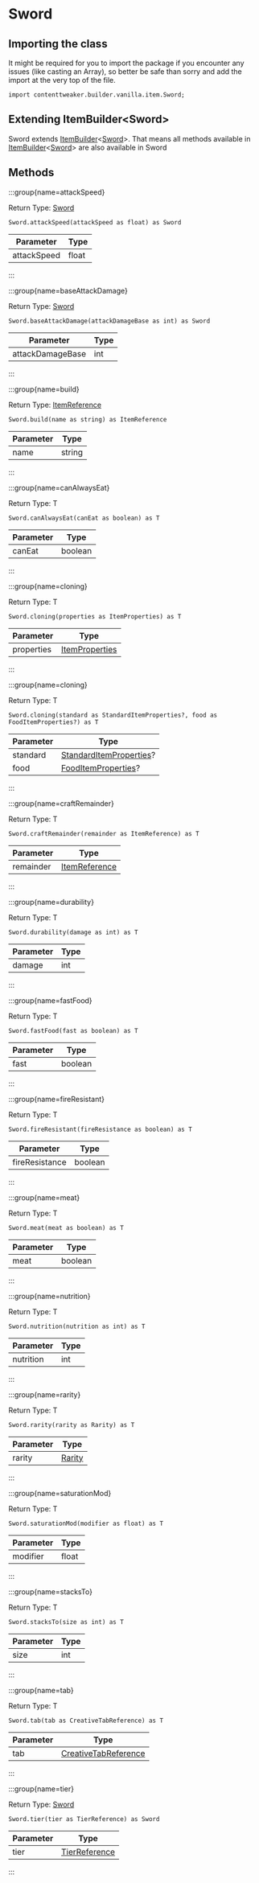 # Sword

## Importing the class

It might be required for you to import the package if you encounter any issues (like casting an Array), so better be safe than sorry and add the import at the very top of the file.
```zenscript
import contenttweaker.builder.vanilla.item.Sword;
```


## Extending ItemBuilder&lt;Sword&gt;

Sword extends [ItemBuilder](/mods/contenttweaker/builder/vanilla/item/ItemBuilder)&lt;[Sword](/mods/contenttweaker/builder/vanilla/item/Sword)&gt;. That means all methods available in [ItemBuilder](/mods/contenttweaker/builder/vanilla/item/ItemBuilder)&lt;[Sword](/mods/contenttweaker/builder/vanilla/item/Sword)&gt; are also available in Sword

## Methods

:::group{name=attackSpeed}

Return Type: [Sword](/mods/contenttweaker/builder/vanilla/item/Sword)

```zenscript
Sword.attackSpeed(attackSpeed as float) as Sword
```

|  Parameter  | Type  |
|-------------|-------|
| attackSpeed | float |


:::

:::group{name=baseAttackDamage}

Return Type: [Sword](/mods/contenttweaker/builder/vanilla/item/Sword)

```zenscript
Sword.baseAttackDamage(attackDamageBase as int) as Sword
```

|    Parameter     | Type |
|------------------|------|
| attackDamageBase | int  |


:::

:::group{name=build}

Return Type: [ItemReference](/mods/contenttweaker/object/vanilla/ItemReference)

```zenscript
Sword.build(name as string) as ItemReference
```

| Parameter |  Type  |
|-----------|--------|
| name      | string |


:::

:::group{name=canAlwaysEat}

Return Type: T

```zenscript
Sword.canAlwaysEat(canEat as boolean) as T
```

| Parameter |  Type   |
|-----------|---------|
| canEat    | boolean |


:::

:::group{name=cloning}

Return Type: T

```zenscript
Sword.cloning(properties as ItemProperties) as T
```

| Parameter  |                                     Type                                      |
|------------|-------------------------------------------------------------------------------|
| properties | [ItemProperties](/mods/contenttweaker/object/vanilla/property/ItemProperties) |


:::

:::group{name=cloning}

Return Type: T

```zenscript
Sword.cloning(standard as StandardItemProperties?, food as FoodItemProperties?) as T
```

| Parameter |                                              Type                                              |
|-----------|------------------------------------------------------------------------------------------------|
| standard  | [StandardItemProperties](/mods/contenttweaker/object/vanilla/property/StandardItemProperties)? |
| food      | [FoodItemProperties](/mods/contenttweaker/object/vanilla/property/FoodItemProperties)?         |


:::

:::group{name=craftRemainder}

Return Type: T

```zenscript
Sword.craftRemainder(remainder as ItemReference) as T
```

| Parameter |                                Type                                |
|-----------|--------------------------------------------------------------------|
| remainder | [ItemReference](/mods/contenttweaker/object/vanilla/ItemReference) |


:::

:::group{name=durability}

Return Type: T

```zenscript
Sword.durability(damage as int) as T
```

| Parameter | Type |
|-----------|------|
| damage    | int  |


:::

:::group{name=fastFood}

Return Type: T

```zenscript
Sword.fastFood(fast as boolean) as T
```

| Parameter |  Type   |
|-----------|---------|
| fast      | boolean |


:::

:::group{name=fireResistant}

Return Type: T

```zenscript
Sword.fireResistant(fireResistance as boolean) as T
```

|   Parameter    |  Type   |
|----------------|---------|
| fireResistance | boolean |


:::

:::group{name=meat}

Return Type: T

```zenscript
Sword.meat(meat as boolean) as T
```

| Parameter |  Type   |
|-----------|---------|
| meat      | boolean |


:::

:::group{name=nutrition}

Return Type: T

```zenscript
Sword.nutrition(nutrition as int) as T
```

| Parameter | Type |
|-----------|------|
| nutrition | int  |


:::

:::group{name=rarity}

Return Type: T

```zenscript
Sword.rarity(rarity as Rarity) as T
```

| Parameter |                    Type                     |
|-----------|---------------------------------------------|
| rarity    | [Rarity](/vanilla/api/item/property/Rarity) |


:::

:::group{name=saturationMod}

Return Type: T

```zenscript
Sword.saturationMod(modifier as float) as T
```

| Parameter | Type  |
|-----------|-------|
| modifier  | float |


:::

:::group{name=stacksTo}

Return Type: T

```zenscript
Sword.stacksTo(size as int) as T
```

| Parameter | Type |
|-----------|------|
| size      | int  |


:::

:::group{name=tab}

Return Type: T

```zenscript
Sword.tab(tab as CreativeTabReference) as T
```

| Parameter |                                       Type                                       |
|-----------|----------------------------------------------------------------------------------|
| tab       | [CreativeTabReference](/mods/contenttweaker/object/vanilla/CreativeTabReference) |


:::

:::group{name=tier}

Return Type: [Sword](/mods/contenttweaker/builder/vanilla/item/Sword)

```zenscript
Sword.tier(tier as TierReference) as Sword
```

| Parameter |                                Type                                |
|-----------|--------------------------------------------------------------------|
| tier      | [TierReference](/mods/contenttweaker/object/vanilla/TierReference) |


:::


